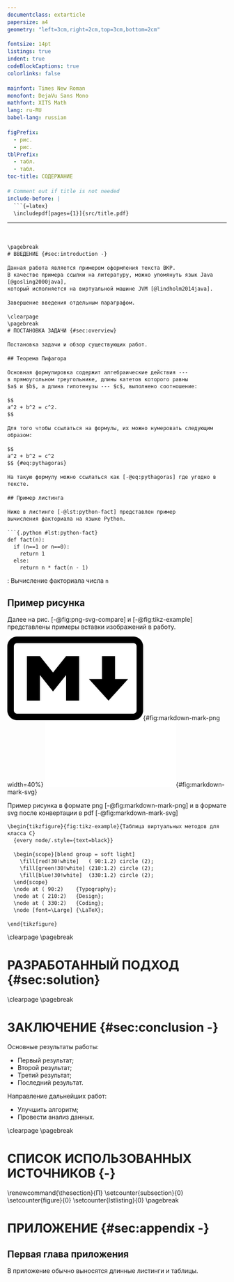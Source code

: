 ```yaml
---
documentclass: extarticle
papersize: a4
geometry: "left=3cm,right=2cm,top=3cm,bottom=2cm"

fontsize: 14pt
listings: true
indent: true
codeBlockCaptions: true
colorlinks: false

mainfont: Times New Roman
monofont: DejaVu Sans Mono
mathfont: XITS Math
lang: ru-RU
babel-lang: russian

figPrefix: 
  - рис.
  - рис.
tblPrefix: 
  - табл.
  - табл.
toc-title: СОДЕРЖАНИЕ

# Comment out if title is not needed
include-before: |
  ```{=latex}
  \includepdf[pages={1}]{src/title.pdf}
  ```
---
```


\pagebreak
# ВВЕДЕНИЕ {#sec:introduction -}

Данная работа является примером оформления текста ВКР.
В качестве примера ссылки на литературу, можно упомянуть язык Java [@gosling2000java],
который исполняется на виртуальной машине JVM [@lindholm2014java].

Завершение введения отдельным параграфом.

\clearpage
\pagebreak
# ПОСТАНОВКА ЗАДАЧИ {#sec:overview}

Постановка задачи и обзор существующих работ.

## Теорема Пифагора

Основная формулировка содержит алгебраические действия ---
в прямоугольном треугольнике, длины катетов которого равны 
$a$ и $b$, а длина гипотенузы --- $c$, выполнено соотношение:

$$
a^2 + b^2 = c^2.
$$

Для того чтобы ссылаться на формулы, их можно нумеровать следующим образом:

$$
a^2 + b^2 = c^2
$$ {#eq:pythagoras}

На такую формулу можно ссылаться как [-@eq:pythagoras] где угодно в тексте.

## Пример листинга

Ниже в листинге [-@lst:python-fact] представлен пример
вычисления факториала на языке Python.

```{.python #lst:python-fact}
def fact(n):
  if (n==1 or n==0):
    return 1
  else:
    return n * fact(n - 1)
```
: Вычисление факториала числа `n`

## Пример рисунка

Далее на рис. [-@fig:png-svg-compare] и [-@fig:tikz-example] представлены
примеры вставки изображений в работу.

<div id="fig:png-svg-compare">

![](images/sample/Markdown-mark.svg.png){#fig:markdown-mark-png width=40%}
![](images/sample/Markdown-mark.pdf){#fig:markdown-mark-svg}

Пример рисунка в формате png [-@fig:markdown-mark-png]
и в формате svg после конвертации в pdf [-@fig:markdown-mark-svg]
</div>

```{=latex}
\begin{tikzfigure}{fig:tikz-example}{Таблица виртуальных методов для класса C}
  {every node/.style={text=black}}

  \begin{scope}[blend group = soft light]
    \fill[red!30!white]   ( 90:1.2) circle (2);
    \fill[green!30!white] (210:1.2) circle (2);
    \fill[blue!30!white]  (330:1.2) circle (2);
  \end{scope}
  \node at ( 90:2)    {Typography};
  \node at ( 210:2)   {Design};
  \node at ( 330:2)   {Coding};
  \node [font=\Large] {\LaTeX};

\end{tikzfigure}
```

\clearpage
\pagebreak
# РАЗРАБОТАННЫЙ ПОДХОД {#sec:solution}

\clearpage
\pagebreak
# ЗАКЛЮЧЕНИЕ {#sec:conclusion -}

Основные результаты работы:

- Первый результат;
- Второй результат;
- Третий результат;
- Последний результат.

Направление дальнейших работ:

- Улучшить алгоритм;
- Провести анализ данных.

\clearpage
\pagebreak
# СПИСОК ИСПОЛЬЗОВАННЫХ ИСТОЧНИКОВ {-}

<div id="refs"></div>

\renewcommand{\thesection}{П}
\setcounter{subsection}{0}
\setcounter{figure}{0}
\setcounter{lstlisting}{0}
\pagebreak
# ПРИЛОЖЕНИЕ {#sec:appendix -}

## Первая глава приложения

В приложение обычно выносятся длинные листинги и таблицы.





